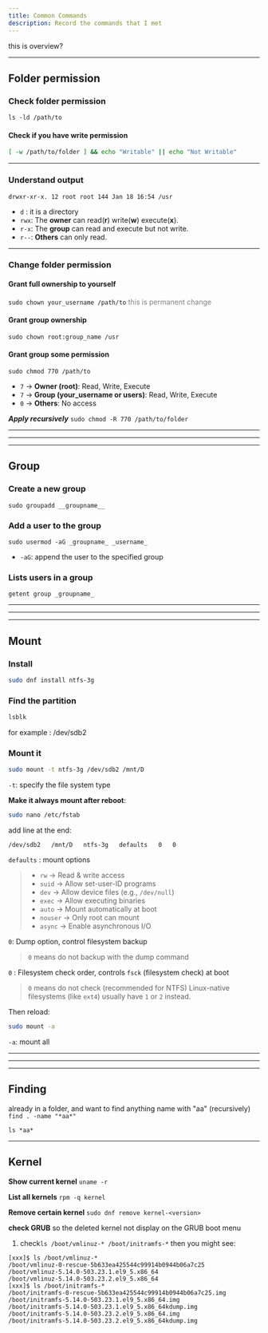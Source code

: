 ```yaml
---
title: Common Commands
description: Record the commands that I met
---
```

this is overview?


---
## Folder permission

### Check folder permission
`ls -ld /path/to`
####  Check if you have write permission
````bash
[ -w /path/to/folder ] && echo "Writable" || echo "Not Writable"
````

---
### Understand output
`drwxr-xr-x. 12 root root 144 Jan 18 16:54 /usr`
* `d` : it is a directory
* `rwx`: The **owner** can read(**r**) write(**w**) execute(**x**).
* `r-x`: The **group** can read and execute but not write.
* `r--`: **Others** can only read.

---
### Change folder permission
#### Grant full ownership to yourself
`sudo chown your_username /path/to`
<span style="color: grey;">this is permanent change</span>
#### Grant group ownership
`sudo chown root:group_name /usr`

#### Grant group some permission
`sudo chmod 770 /path/to`
- `7` → **Owner (root)**: Read, Write, Execute
- `7` → **Group (your_username or users)**: Read, Write, Execute
- `0` → **Others**: No access

***Apply recursively***
`sudo chmod -R 770 /path/to/folder`


---
---
---
## Group
### Create a new group
`sudo groupadd __groupname__`

### Add a user to the group
`sudo usermod -aG _groupname_ _username_`
* `-aG`: append the user to the specified group

###  Lists users in a group
`getent group _groupname_`


---
---
---
## Mount
### Install 

```sh
sudo dnf install ntfs-3g
```

### Find the partition
```sh
lsblk
```

for example : /dev/sdb2

### Mount it 

```sh
sudo mount -t ntfs-3g /dev/sdb2 /mnt/D
```
`-t`: specify the file system type

**Make it always mount after reboot**:
```sh
sudo nano /etc/fstab
```
add line at the end: 
```
/dev/sdb2   /mnt/D   ntfs-3g   defaults   0   0
```
`defaults` : mount options
>- `rw` → Read & write access
>- `suid` → Allow set-user-ID programs
>- `dev` → Allow device files (e.g., `/dev/null`)
>- `exec` → Allow executing binaries
>- `auto` → Mount automatically at boot
>- `nouser` → Only root can mount
>- `async` → Enable asynchronous I/O


`0`:  Dump option, control filesystem backup 
> `0` means do not backup with the dump command

`0` : Filesystem check order,  controls `fsck` (filesystem check) at boot
>`0` means do not check (recommended for NTFS)
>Linux-native filesystems (like `ext4`) usually have `1` or `2` instead.

Then reload:
```sh
sudo mount -a
```
`-a`: mount all



---
---
---

## Finding

already in a folder, and want to find anything name with "aa" (recursively)
`find . -name "*aa*"`

`ls *aa*`






---
## Kernel
**Show current kernel**
`uname -r`

**List all kernels**
`rpm -q kernel`

**Remove certain kernel**
`sudo dnf remove kernel-<version>`

**check GRUB** so the deleted kernel not display on the GRUB boot menu
1. check`ls /boot/vmlinuz-* /boot/initramfs-*` then you  might see:
```
[xxx]$ ls /boot/vmlinuz-*
/boot/vmlinuz-0-rescue-5b633ea425544c99914b0944b06a7c25
/boot/vmlinuz-5.14.0-503.23.1.el9_5.x86_64
/boot/vmlinuz-5.14.0-503.23.2.el9_5.x86_64
[xxx]$ ls /boot/initramfs-*
/boot/initramfs-0-rescue-5b633ea425544c99914b0944b06a7c25.img
/boot/initramfs-5.14.0-503.23.1.el9_5.x86_64.img
/boot/initramfs-5.14.0-503.23.1.el9_5.x86_64kdump.img
/boot/initramfs-5.14.0-503.23.2.el9_5.x86_64.img
/boot/initramfs-5.14.0-503.23.2.el9_5.x86_64kdump.img
```